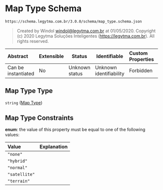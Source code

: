 # Map Type Schema

```txt
https://schema.legytma.com.br/3.0.0/schema/map_type.schema.json
```




> Created by Windol [windol@legytma.com.br](mailto:windol@legytma.com.br) at 01/05/2020.
> Copyright (c) 2020 Legytma Soluções Inteligentes (<https://legytma.com.br>). All rights reserved.
>

| Abstract            | Extensible | Status         | Identifiable            | Custom Properties | Additional Properties | Access Restrictions | Defined In                                                                    |
| :------------------ | ---------- | -------------- | ----------------------- | :---------------- | --------------------- | ------------------- | ----------------------------------------------------------------------------- |
| Can be instantiated | No         | Unknown status | Unknown identifiability | Forbidden         | Allowed               | none                | [map_type.schema.json](../schema/map_type.schema.json) |

## Map Type Type

`string` ([Map Type](map_type.md))

## Map Type Constraints

**enum**: the value of this property must be equal to one of the following values:

| Value         | Explanation |
| :------------ | ----------- |
| `"none"`      |             |
| `"hybrid"`    |             |
| `"normal"`    |             |
| `"satellite"` |             |
| `"terrain"`   |             |
